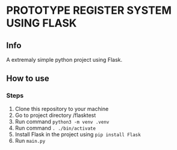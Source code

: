 # PROTOTYPE REGISTER SYSTEM USING FLASK 

## Info
A extremaly simple python project using Flask.

## How to use
### Steps
1. Clone this repository to your machine
2. Go to project directory /flasktest
3. Run command ```python3 -m venv .venv```
4. Run command ```. ./bin/activate```
5. Install Flask in the project using ``` pip install Flask ```
6. Run ```main.py```